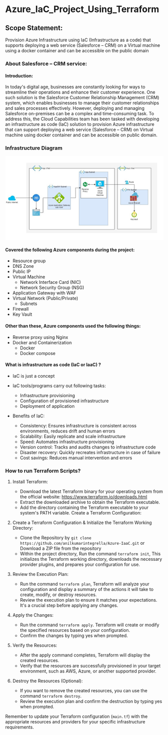 # Azure_IaC_Project_Using_Terraform

## Scope Statement: 

Provision Azure Infrastructure using IaC (Infrastructure as a code) that supports deploying a web service (Salesforce – CRM) on a Virtual machine using a docker container and can be accessible on the public domain

### About Salesforce – CRM service:

#### Introduction:

In today's digital age, businesses are constantly looking for ways to streamline their operations and enhance their customer experience. One such solution is the Salesforce Customer Relationship Management (CRM) system, which enables businesses to manage their customer relationships and sales processes effectively. However, deploying and managing Salesforce on-premises can be a complex and time-consuming task. To address this, the Cloud Capabilities team has been tasked with developing an infrastructure as code (IaC) solution to provision Azure infrastructure that can support deploying a web service (Salesforce – CRM) on Virtual machine using docker container and can be accessible on public domain.

### Infrastructure Diagram

![Infrastructure Diagram](https://github.com/anilkumarintegrella/Azure-IaaC/blob/main/images/infrastructure_diagram.jpg)


#### Covered the following Azure components during the project:

- Resource group
- DNS Zone
- Public IP
- Virtual Machine
    - Network Interface Card (NIC)
    - Network Security Group (NSG)
- Application Gateway with WAF
- Virtual Network (Public/Private)
    - Subnets
- Firewall
- Key Vault

#### Other than these, Azure components used the following things:
- Reverse proxy using Nginx
- Docker and Containerization
    - Docker
    - Docker compose

#### What is infrastructure as code (IaC or IaaC) ?

- IaC is just a concept
- IaC tools/programs carry out following tasks:
    - Infrastructure provisioning
    - Configuration of provisioned infrastructure
    - Deployment of application 

- Benefits of IaC:

    - Consistency: Ensures infrastructure is consistent across environments, reduces drift and human errors
    - Scalability: Easily replicate and scale infrastructure
    - Speed: Automates infrastructure provisioning
    - Version control: Tracks and audits changes to infrastructure code
    - Disaster recovery: Quickly recreates infrastructure in case of failure
    - Cost savings: Reduces manual intervention and errors

### How to run Terraform Scripts?

1. Install Terraform:

    - Download the latest Terraform binary for your operating system from the official website: https://www.terraform.io/downloads.html
    - Extract the downloaded archive to obtain the Terraform executable.
    - Add the directory containing the Terraform executable to your system's PATH variable.
    Create a Terraform Configuration:

2. Create a Terraform Configuration & Initialize the Terraform Working Directory:

    - Clone the Repository by `git clone https://github.com/anilkumarintegrella/Azure-IaaC.git` or Download a ZIP file from the repository
    - Within the project directory, Run the command `terraform init`, This initializes the Terraform working directory, downloads the necessary provider plugins, and prepares your configuration for use.

3. Review the Execution Plan:

    - Run the command `terraform plan`, Terraform will analyze your configuration and display a summary of the actions it will take to create, modify, or destroy resources.
    - Review the execution plan to ensure it matches your expectations. It's a crucial step before applying any changes.

4. Apply the Changes:

    - Run the command `terraform apply`. Terraform will create or modify the specified resources based on your configuration.
    - Confirm the changes by typing yes when prompted.

5. Verify the Resources:

    - After the apply command completes, Terraform will display the created resources.
    - Verify that the resources are successfully provisioned in your target environment, such as AWS, Azure, or another supported provider.

6. Destroy the Resources (Optional):

    - If you want to remove the created resources, you can use the command `terraform destroy`.
    - Review the execution plan and confirm the destruction by typing yes when prompted.

Remember to update your Terraform configuration (`main.tf`) with the appropriate resources and providers for your specific infrastructure requirements.